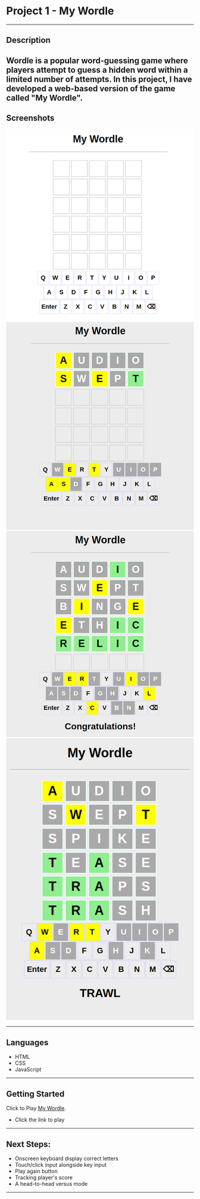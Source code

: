 # Project 1 - My Wordle
--------------------------
## Description

Wordle is a popular word-guessing game where players attempt to guess a hidden word within a limited number of attempts. In this project, I have developed a web-based version of the game called "My Wordle".
--------------------------
## Screenshots
![New Game](/imgs/New-Game.png)
\
![Mid Game](/imgs/Mid-Game.png)
\
![Win Game](/imgs/Win-Game.png)
\
![Lost Game](/imgs/Lost-Game.png)

--------------------------
## Languages
+ HTML
+ CSS
+ JavaScript
--------------------------
## Getting Started 
Click to Play [My Wordle](https://nkolotsos.github.io/project1-mywordle/).

+ Click the link to play
--------------------------
## Next Steps: 
+ Onscreen keyboard display correct letters
+ Touch/click input alongside key input
+ Play again button
+ Tracking player's score
+ A head-to-head versus mode 
--------------------------
